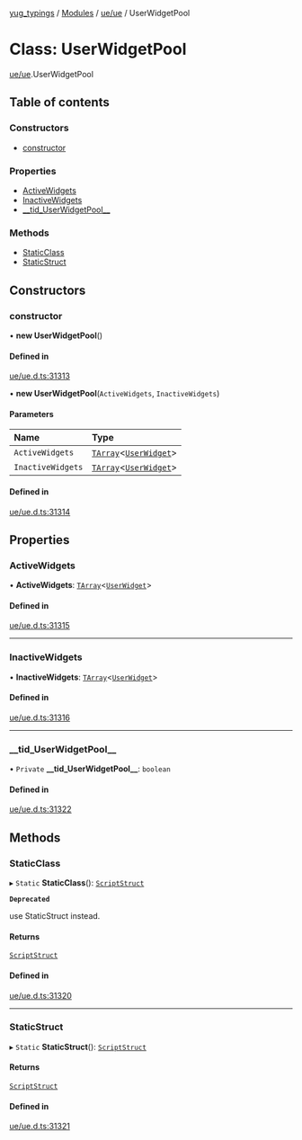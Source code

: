 [yug_typings](../README.md) / [Modules](../modules.md) / [ue/ue](../modules/ue_ue.md) / UserWidgetPool

# Class: UserWidgetPool

[ue/ue](../modules/ue_ue.md).UserWidgetPool

## Table of contents

### Constructors

- [constructor](ue_ue.UserWidgetPool.md#constructor)

### Properties

- [ActiveWidgets](ue_ue.UserWidgetPool.md#activewidgets)
- [InactiveWidgets](ue_ue.UserWidgetPool.md#inactivewidgets)
- [\_\_tid\_UserWidgetPool\_\_](ue_ue.UserWidgetPool.md#__tid_userwidgetpool__)

### Methods

- [StaticClass](ue_ue.UserWidgetPool.md#staticclass)
- [StaticStruct](ue_ue.UserWidgetPool.md#staticstruct)

## Constructors

### constructor

• **new UserWidgetPool**()

#### Defined in

[ue/ue.d.ts:31313](https://github.com/YugMetaverse/yug_typings/blob/25cad34/ue/ue.d.ts#L31313)

• **new UserWidgetPool**(`ActiveWidgets`, `InactiveWidgets`)

#### Parameters

| Name | Type |
| :------ | :------ |
| `ActiveWidgets` | [`TArray`](../interfaces/ue_puerts.TArray.md)<[`UserWidget`](ue_ue.UserWidget.md)\> |
| `InactiveWidgets` | [`TArray`](../interfaces/ue_puerts.TArray.md)<[`UserWidget`](ue_ue.UserWidget.md)\> |

#### Defined in

[ue/ue.d.ts:31314](https://github.com/YugMetaverse/yug_typings/blob/25cad34/ue/ue.d.ts#L31314)

## Properties

### ActiveWidgets

• **ActiveWidgets**: [`TArray`](../interfaces/ue_puerts.TArray.md)<[`UserWidget`](ue_ue.UserWidget.md)\>

#### Defined in

[ue/ue.d.ts:31315](https://github.com/YugMetaverse/yug_typings/blob/25cad34/ue/ue.d.ts#L31315)

___

### InactiveWidgets

• **InactiveWidgets**: [`TArray`](../interfaces/ue_puerts.TArray.md)<[`UserWidget`](ue_ue.UserWidget.md)\>

#### Defined in

[ue/ue.d.ts:31316](https://github.com/YugMetaverse/yug_typings/blob/25cad34/ue/ue.d.ts#L31316)

___

### \_\_tid\_UserWidgetPool\_\_

• `Private` **\_\_tid\_UserWidgetPool\_\_**: `boolean`

#### Defined in

[ue/ue.d.ts:31322](https://github.com/YugMetaverse/yug_typings/blob/25cad34/ue/ue.d.ts#L31322)

## Methods

### StaticClass

▸ `Static` **StaticClass**(): [`ScriptStruct`](ue_ue.ScriptStruct.md)

**`Deprecated`**

use StaticStruct instead.

#### Returns

[`ScriptStruct`](ue_ue.ScriptStruct.md)

#### Defined in

[ue/ue.d.ts:31320](https://github.com/YugMetaverse/yug_typings/blob/25cad34/ue/ue.d.ts#L31320)

___

### StaticStruct

▸ `Static` **StaticStruct**(): [`ScriptStruct`](ue_ue.ScriptStruct.md)

#### Returns

[`ScriptStruct`](ue_ue.ScriptStruct.md)

#### Defined in

[ue/ue.d.ts:31321](https://github.com/YugMetaverse/yug_typings/blob/25cad34/ue/ue.d.ts#L31321)
